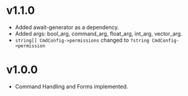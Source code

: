 # v1.1.0
* Added await-generator as a dependency.
* Added args: bool_arg, command_arg, float_arg, int_arg, vector_arg.
* `string[] CmdConfig->permissions` changed to `?string CmdConfig->permission`

# v1.0.0
* Command Handling and Forms implemented.
